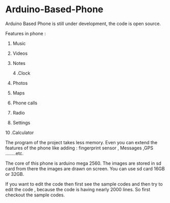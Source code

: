 # Arduino-Based-Phone
Arduino Based Phone is still under development, the code is open source.

Features in phone :
1. Music

2. Videos

3. Notes

   4 .Clock

5. Photos

6. Maps

7. Phone calls

8. Radio

9. Settings

10 .Calculator

The program of the project takes less memory. Even you can extend the features of the phone like adding : fingerprint sensor , Messages ,GPS ........etc.

The core of this phone is arduino mega 2560. The images are stored in sd card from there the images are drawn on screen. You can use sd card 16GB or 32GB.

If you want to edit the code then first see the sample codes and then try to edit the code , because the code is having nearly 2000 lines. So first checkout the sample codes.
